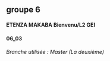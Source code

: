 ## groupe 6
#### ETENZA MAKABA Bienvenu/L2 GEI
#### 06_03
###### Branche utilisée : Master (La deuxième)
